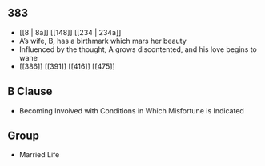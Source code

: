 ## 383
- [[8 | 8a]] [[148]] [[234 | 234a]] 
- A’s wife, B, has a birthmark which mars her beauty
- Influenced by the thought, A grows discontented, and his love begins to wane
- [[386]] [[391]] [[416]] [[475]] 

## B Clause
- Becoming Invoived with Conditions in Which Misfortune is Indicated

## Group
- Married Life

